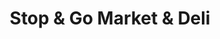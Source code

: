 ---
title: "Stop & Go Market & Deli"
url: /richmond/stop-und-go-market-und-deli/
shop: Lebensmittel
---